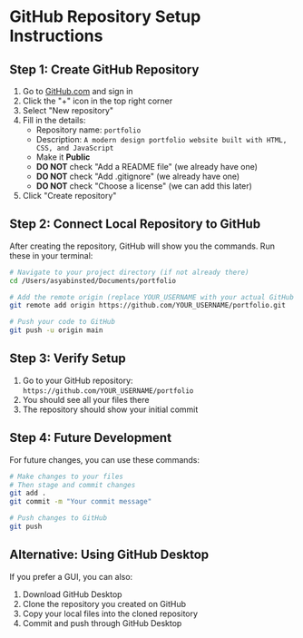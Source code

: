 # GitHub Repository Setup Instructions

## Step 1: Create GitHub Repository

1. Go to [GitHub.com](https://github.com) and sign in
2. Click the "+" icon in the top right corner
3. Select "New repository"
4. Fill in the details:
   - Repository name: `portfolio`
   - Description: `A modern design portfolio website built with HTML, CSS, and JavaScript`
   - Make it **Public**
   - **DO NOT** check "Add a README file" (we already have one)
   - **DO NOT** check "Add .gitignore" (we already have one)
   - **DO NOT** check "Choose a license" (we can add this later)
5. Click "Create repository"

## Step 2: Connect Local Repository to GitHub

After creating the repository, GitHub will show you the commands. Run these in your terminal:

```bash
# Navigate to your project directory (if not already there)
cd /Users/asyabinsted/Documents/portfolio

# Add the remote origin (replace YOUR_USERNAME with your actual GitHub username)
git remote add origin https://github.com/YOUR_USERNAME/portfolio.git

# Push your code to GitHub
git push -u origin main
```

## Step 3: Verify Setup

1. Go to your GitHub repository: `https://github.com/YOUR_USERNAME/portfolio`
2. You should see all your files there
3. The repository should show your initial commit

## Step 4: Future Development

For future changes, you can use these commands:

```bash
# Make changes to your files
# Then stage and commit changes
git add .
git commit -m "Your commit message"

# Push changes to GitHub
git push
```

## Alternative: Using GitHub Desktop

If you prefer a GUI, you can also:
1. Download GitHub Desktop
2. Clone the repository you created on GitHub
3. Copy your local files into the cloned repository
4. Commit and push through GitHub Desktop
